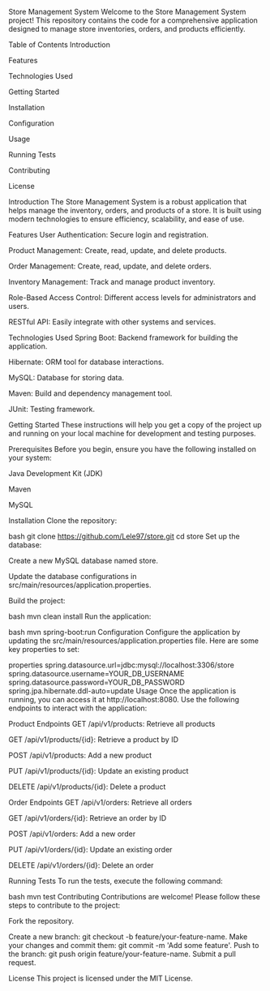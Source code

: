 Store Management System
Welcome to the Store Management System project! This repository contains the code for a comprehensive application designed to manage store inventories, orders, and products efficiently.

Table of Contents
Introduction

Features

Technologies Used

Getting Started

Installation

Configuration

Usage

Running Tests

Contributing

License

Introduction
The Store Management System is a robust application that helps manage the inventory, orders, and products of a store. It is built using modern technologies to ensure efficiency, scalability, and ease of use.

Features
User Authentication: Secure login and registration.

Product Management: Create, read, update, and delete products.

Order Management: Create, read, update, and delete orders.

Inventory Management: Track and manage product inventory.

Role-Based Access Control: Different access levels for administrators and users.

RESTful API: Easily integrate with other systems and services.

Technologies Used
Spring Boot: Backend framework for building the application.

Hibernate: ORM tool for database interactions.

MySQL: Database for storing data.

Maven: Build and dependency management tool.

JUnit: Testing framework.

Getting Started
These instructions will help you get a copy of the project up and running on your local machine for development and testing purposes.

Prerequisites
Before you begin, ensure you have the following installed on your system:

Java Development Kit (JDK)

Maven

MySQL

Installation
Clone the repository:

bash
git clone https://github.com/Lele97/store.git
cd store
Set up the database:

Create a new MySQL database named store.

Update the database configurations in src/main/resources/application.properties.

Build the project:

bash
mvn clean install
Run the application:

bash
mvn spring-boot:run
Configuration
Configure the application by updating the src/main/resources/application.properties file. Here are some key properties to set:

properties
spring.datasource.url=jdbc:mysql://localhost:3306/store
spring.datasource.username=YOUR_DB_USERNAME
spring.datasource.password=YOUR_DB_PASSWORD
spring.jpa.hibernate.ddl-auto=update
Usage
Once the application is running, you can access it at http://localhost:8080. Use the following endpoints to interact with the application:

Product Endpoints
GET /api/v1/products: Retrieve all products

GET /api/v1/products/{id}: Retrieve a product by ID

POST /api/v1/products: Add a new product

PUT /api/v1/products/{id}: Update an existing product

DELETE /api/v1/products/{id}: Delete a product

Order Endpoints
GET /api/v1/orders: Retrieve all orders

GET /api/v1/orders/{id}: Retrieve an order by ID

POST /api/v1/orders: Add a new order

PUT /api/v1/orders/{id}: Update an existing order

DELETE /api/v1/orders/{id}: Delete an order

Running Tests
To run the tests, execute the following command:

bash
mvn test
Contributing
Contributions are welcome! Please follow these steps to contribute to the project:

Fork the repository.

Create a new branch: git checkout -b feature/your-feature-name.
Make your changes and commit them: git commit -m 'Add some feature'.
Push to the branch: git push origin feature/your-feature-name.
Submit a pull request.

License
This project is licensed under the MIT License.
